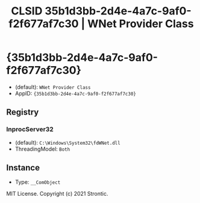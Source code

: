 ﻿---
title: "CLSID 35b1d3bb-2d4e-4a7c-9af0-f2f677af7c30 | WNet Provider Class"
excerpt: What is COM-Object CLSID 35b1d3bb-2d4e-4a7c-9af0-f2f677af7c30?
---

# {35b1d3bb-2d4e-4a7c-9af0-f2f677af7c30}

* (default): `WNet Provider Class`
* AppID: `{35b1d3bb-2d4e-4a7c-9af0-f2f677af7c30}`

## Registry


### InprocServer32

* (default): `C:\Windows\System32\fdWNet.dll`
* ThreadingModel: `Both`

## Instance

* Type: `__ComObject`

MIT License. Copyright (c) 2021 Strontic.



